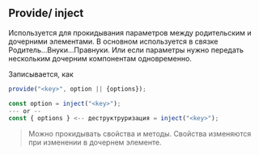 ## Provide/ inject

Используется для прокидывания параметров между родительским и дочерними элементами. В основном используется в связке Родитель...Внуки...Правнуки. Или если параметры нужно передать нескольким дочерним компонентам одновременно.

Записывается, как
```js
provide("<key>", option || {options});
```

```js
const option = inject("<key>");
--- or --
const { options } <-- деструктруризация = inject("<key>");
```

> Можно прокидывать свойства и методы. Свойства изменяются при изменении в дочернем элементе.